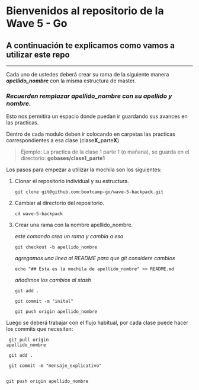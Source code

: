 # Bienvenidos al repositorio de la Wave 5 - Go
## A continuación te explicamos como vamos a utilizar este repo
---

Cada uno de ustedes deberá crear su rama de la siguiente manera _**apellido_nombre**_ con la misma estructura de master.

### _Recuerden remplazar **apellido_nombre** con su **apellido** y **nombre**._

Esto nos permitira un espacio donde puedan ir guardando sus avances en las practicas.

Dentro de cada modulo deben ir colocando en carpetas las practicas correspondientes a esa clase (clase**X**_parte**X**)

> Ejemplo: La practica de la clase 1 parte 1 (o mañana), se guarda en el directorio:
    **gobases/clase1_parte1**

Los pasos para empezar a utilizar la mochila son los siguientes:

1. Clonar el repositorio individual y su estructura.
    <pre><code>git clone git@github.com:bootcamp-go/wave-5-backpack.git</pre></code>
2. Cambiar al directorio del repositorio.
    <pre><code>cd wave-5-backpack</pre></code>
3. Crear una rama con la nombre apellido_nombre.
   
    *este comando crea un rama y cambia a esa*
    <pre><code>git checkout -b apellido_nombre</pre></code>
    *agregamos una linea al README para que git considere cambios*
    <pre><code>echo "## Esta es la mochila de apellido_nombre" >> README.md</pre></code>
    *añadimos los cambios al stash*
    <pre><code>git add . </pre></code>
    <pre><code>git commit -m "inital" </pre></code>
    <pre><code>git push origin apellido_nombre</pre></code>
Luego se deberá trabajar con el flujo habitual, por cada clase puede hacer los commits que necesiten:
    <pre><code> git pull origin apellido_nombre</pre></code>
    <pre><code> git add .</pre></code>
    <pre><code> git commit -m "mensaje_explicativo"</pre></code>
    <pre><code> git push origin apellido_nombre</pre></code>
